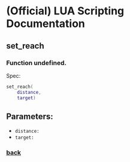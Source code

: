 
# (Official) LUA Scripting Documentation

## set_reach

### Function undefined.

Spec:
```lua
set_reach(
	distance,
	target)
```
## Parameters:
- `distance:` 
- `target:` 

### [back](../other)
